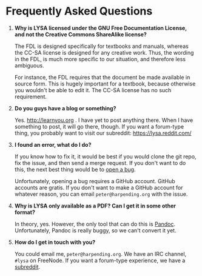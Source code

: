 # Frequently Asked Questions

1.  **Why is LYSA licensed under the GNU Free Documentation License, and not the
    Creative Commons ShareAlike license?**

    The FDL is designed specifically for textbooks and manuals, whereas the
    CC-SA license is designed for any creative work. Thus, the wording in the
    FDL, is much more specific to our situation, and therefore less
    ambiguous. 

    For instance, the FDL requires that the document be made available in source
    form. This is hugely important for a textbook, because otherwise you
    wouldn't be able to edit it. The CC-SA license has no such requirement.

2.  **Do you guys have a blog or something?**

    Yes. http://learnyou.org . I have yet to post anything there. When I have
    something to post, it will go there, though. If you want a forum-type thing,
    you probably want to visit our subreddit: https://lysa.reddit.com/

3.  **I found an error, what do I do?**

    If you know how to fix it, it would be best if you would clone the
    git repo, fix the issue, and then send a merge request. If you don't
    want to do this, the next best thing would be to
    [open a bug](https://github.com/lysa/issues/new).

    Unfortunately, opening a bug requires a GitHub account. GitHub
    accounts are gratis. If you don't want to make a GitHub account for
    whatever reason, you can email `peter@harpending.org` with the
    issue.

4.  **Why is LYSA only available as a PDF? Can I get it in some other format?**

    In theory, yes. However, the only tool that can do this is
    [Pandoc](http://johnmacfarlane.net/pandoc/). Unfortunately, Pandoc is really
    buggy, so we can't convert it yet.

5.  **How do I get in touch with you?**

    You could email me, `peter@harpending.org`. We have an IRC channel, `#lysa`
    on FreeNode. If you want a forum-type experience, we have a
    [subreddit](https://lysa.reddit.com/).


    
